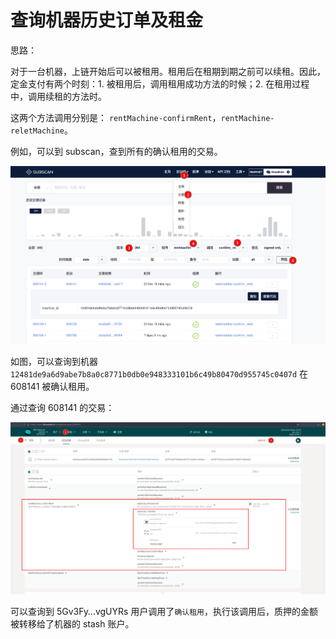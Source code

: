 # 查询机器历史订单及租金

思路：

对于一台机器，上链开始后可以被租用。租用后在租期到期之前可以续租。因此，定金支付有两个时刻：1. 被租用后，调用租用成功方法的时候；2. 在租用过程中，调用续租的方法时。

这两个方法调用分别是： `rentMachine-confirmRent`，`rentMachine-reletMachine`。

例如，可以到 subscan，查到所有的确认租用的交易。

![](./assets/query_rent_fee.assets/image-20211221174327098.png)

如图，可以查询到机器`12481de9a6d9abe7b8a0c8771b0db0e948333101b6c49b80470d955745c0407d` 在 608141 被确认租用。

通过查询 608141 的交易：

![](./assets/query_rent_fee.assets/image-20211221174759569.png)

可以查询到 5Gv3Fy…vgUYRs 用户调用了`确认租用`，执行该调用后，质押的金额被转移给了机器的 stash 账户。
